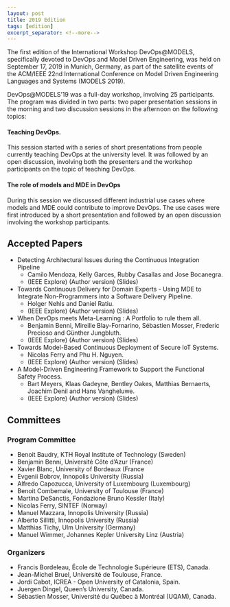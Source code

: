 ```yaml
---
layout: post
title: 2019 Edition
tags: [edition]
excerpt_separator: <!--more-->
---
```


The first edition of the International Workshop DevOps@MODELS, specifically devoted to DevOps and Model Driven Engineering, was held on September 17, 2019 in Munich, Germany, as part of the satellite events of the ACM/IEEE 22nd
International Conference on Model Driven Engineering Languages and Systems (MODELS 2019).

<!--more-->

DevOps@MODELS’19 was a full-day workshop, involving 25 participants. The program was divided in two parts: two paper presentation sessions in the morning and two discussion sessions in the afternoon on the following topics:

#### Teaching DevOps.

This session started with a series of short presentations from people currently teaching DevOps at the university level. It was followed by an open discussion, involving both the presenters and the workshop participants on the topic of teaching DevOps.

#### The role of models and MDE in DevOps

During this session we discussed different industrial use cases where models and MDE could contribute to improve DevOps. The use cases were first introduced by a short presentation and followed by an open discussion involving the workshop participants.


## Accepted Papers

  - Detecting Architectural Issues during the Continuous Integration Pipeline
    - Camilo Mendoza, Kelly Garces, Rubby Casallas and Jose Bocanegra.   
    - (IEEE Explore) (Author version) (Slides)
  - Towards Continuous Delivery for Domain Experts - Using MDE to Integrate Non-Programmers into a Software Delivery Pipeline.
    - Holger Nehls and Daniel Ratiu.
    - (IEEE Explore) (Author version) (Slides)
  - When DevOps meets Meta-Learning : A Portfolio to rule them all.
    - Benjamin Benni, Mireille Blay-Fornarino, Sébastien Mosser, Frederic Precioso and Günther Jungbluth.
    - (IEEE Explore) (Author version) (Slides)
  - Towards Model-Based Continuous Deployment of Secure IoT Systems.
    - Nicolas Ferry and Phu H. Nguyen.
    - (IEEE Explore) (Author version) (Slides)
  - A Model-Driven Engineering Framework to Support the Functional Safety Process.
    - Bart Meyers, Klaas Gadeyne, Bentley Oakes, Matthias Bernaerts, Joachim Denil and Hans Vangheluwe.
    - (IEEE Explore) (Author version) (Slides)

## Committees

### Program Committee

  - Benoit Baudry, KTH Royal Institute of Technology (Sweden)
  - Benjamin Benni, Université Côte d’Azur (France)
  - Xavier Blanc, University of Bordeaux (France
  - Evgenii Bobrov, Innopolis University (Russia)
  - Alfredo Capozucca, University of Luxembourg (Luxembourg)
  - Benoit Combemale, University of Toulouse (France)
  - Martina DeSanctis, Fondazione Bruno Kessler (Italy)
  - Nicolas Ferry, SINTEF (Norway)
  - Manuel Mazzara, Innopolis University (Russia)
  - Alberto Sillitti, Innopolis University (Russia)
  - Matthias Tichy, Ulm University (Germany)
  - Manuel Wimmer, Johannes Kepler University Linz (Austria)


### Organizers

  - Francis Bordeleau, École de Technologie Supérieure (ETS), Canada.
  - Jean-Michel Bruel, Université de Toulouse, France.
  - Jordi Cabot,  ICREA - Open University of Catalonia, Spain.
  - Juergen Dingel, Queen’s University, Canada.
  - Sébastien Mosser, Université du Québec à Montréal (UQAM), Canada.
